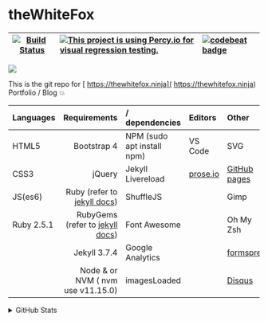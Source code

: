 # theWhiteFox

|[![Build Status](https://semaphoreci.com/api/v1/thewhitefox/thewhitefox/branches/gh-pages/shields_badge.svg)](https://semaphoreci.com/thewhitefox/thewhitefox)| [![This project is using Percy.io for visual regression testing.](https://percy.io/static/images/percy-badge.svg)](https://percy.io)      |    [![codebeat badge](https://codebeat.co/badges/121e5795-b2a2-48c8-b603-5ed2a591a36b)](https://codebeat.co/projects/github-com-thewhitefox-thewhitefox-gh-pages)       |
| ---------- | :--------------------------------------- | :-------------------------- |


![](http://thewhitefox.ninja/img/theWhiteFoxLogo04-GitHub.svg)

This is the git repo for [ https://thewhitefox.ninja]( https://thewhitefox.ninja) Portfolio / Blog :boom:

| Languages   | Requirements                            | / dependencies                 | Editors                     | Other | OS |
| ---------- | ---------------------------------------: | :----------------------------- | :-------------------------- | :---- | :-- |
| HTML5      | Bootstrap 4                              | NPM     (sudo apt install npm) | VS Code                     | SVG   | Ubuntu 18 |
| CSS3       | jQuery                       | Jekyll Livereload              | [prose.io](http://prose.io) | [GitHub pages](http://pages.github.com/)| Win 10 |
| JS(es6)    | Ruby (refer to [jekyll docs](https://jekyllrb.com/docs/))| ShuffleJS      |                             | Gimp | Mac 10 |
| Ruby 2.5.1 | RubyGems (refer to [jekyll docs](https://jekyllrb.com/docs/ruby-101/))| Font Awesome |                  | Oh My Zsh |
|            | Jekyll 3.7.4                             | Google Analytics               |                             | [formspree](https://formspree.io/)
|            | Node & or NVM ( nvm use v11.15.0)        | imagesLoaded                   |                             | [Disqus](https://help.disqus.com/en/articles/1717053-what-is-disqus) |
  
<details>
  <summary>GitHub Stats</summary>
  [theWhiteFox's github stats](https://github-readme-stats.vercel.app/api?username=thewhitefox)](https://github.com/anuraghazra/github-readme-stats)
</details>

